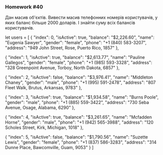 ### Homework #40

Дан масив об'єктів. Вивести масив телефонних номерів користувачів, у яких баланс більше 2000 доларів. 
І знайти суму всіх балансів користувачів.

let users = [
{
"index": 0,
"isActive": true,
"balance": "$2,226.60",
"name": "Eugenia Sawyer",
"gender": "female",
"phone": "+1 (840) 583-3207",
"address": "949 John Street, Rose, Puerto Rico, 1857"
},

{
"index": 1,
"isActive": true,
"balance": "$2,613.77",
"name": "Pauline Gallegos",
"gender": "female",
"phone": "+1 (985) 593-3328",
"address": "328 Greenpoint Avenue, Torboy, North Dakota, 6857"
},

{
"index": 2,
"isActive": false,
"balance": "$3,976.41",
"name": "Middleton Chaney",
"gender": "male",
"phone": "+1 (995) 591-2478",
"address": "807 Fleet Walk, Brutus, Arkansas, 9783"
},

{
"index": 3,
"isActive": true,
"balance": "$1,934.58",
"name": "Burns Poole",
"gender": "male",
"phone": "+1 (885) 559-3422",
"address": "730 Seba Avenue, Osage, Alabama, 6290"
},

{
"index": 4,
"isActive": true,
"balance": "$3,261.65",
"name": "Mcfadden Horne",
"gender": "male",
"phone": "+1 (942) 565-3988",
"address": "120 Scholes Street, Kirk, Michigan, 1018"
},

{
"index": 5,
"isActive": false,
"balance": "$1,790.56",
"name": "Suzette Lewis",
"gender": "female",
"phone": "+1 (837) 586-3283",
"address": "314 Dunne Place, Bawcomville, Guam, 9053"
}
]
